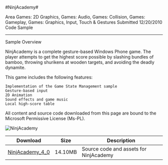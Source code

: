 #NinjAcademy#

Area
Games: 2D Graphics, Games: Audio, Games: Collision, Games: Gameplay, Games: Graphics, Input, Touch & Gestures
Submitted
12/20/2010
Code Sample

---

Sample Overview

NinjAcademy is a complete gesture-based Windows Phone game. The player attempts to get the highest score possible by slashing bundles of bamboo, throwing shurikens at wooden targets, and avoiding the deadly dynamite.

This game includes the following features:

    Implementation of the Game State Management sample
    Gesture-based input
    2D Animation
    Sound effects and game music
    Local high-score table


All content and source code downloaded from this page are bound to the Microsoft Permissive License (Ms-PL).

![NinjAcademy](https://github.com/simondarksidej/XNAGameStudio/blob/master/Images/ninjacademy1.png?raw=true)  	  	 

 
Download | Size | Description
---|---|---|
[NinjAcademy_4_0](https://github.com/simondarksidej/XNAGameStudio/tree/master/Samples/NinjAcademy_4_0) | 14.10MB | Source code and assets for NinjAcademy
